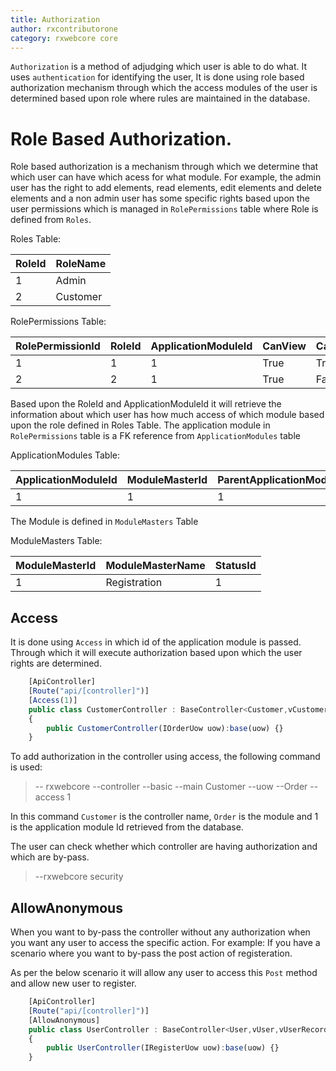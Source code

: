 ```yaml
---
title: Authorization
author: rxcontributorone
category: rxwebcore core
---
```


`Authorization` is a method of adjudging which user is able to do what. It uses `authentication` for identifying the user, It is done using role based authorization mechanism through which the access modules of the user is determined based upon role where rules are maintained in the database.

# Role Based Authorization.
Role based authorization is a mechanism through which we determine that which user can have which acess for what module. For example, the admin user has the right to add elements, read elements, edit elements and delete elements and a non admin user has some specific rights based upon the user permissions which is managed in `RolePermissions` table where Role is defined from `Roles`.

Roles Table:

| RoleId | RoleName |
| ----------- | ----------- |
| 1 | Admin |
| 2 | Customer |

RolePermissions Table:

| RolePermissionId | RoleId | ApplicationModuleId | CanView | CanAdd | CanEdit | CanDelete |
| ----------- | ----------- | ----------- | ----------- | ----------- | ----------- | ----------- |
| 1 | 1 | 1 | True | True | True | True |
| 2 | 2 | 1 | True | False | False | False |


Based upon the RoleId and ApplicationModuleId it will retrieve the information about which user has how much access of which module based upon the role defined in Roles Table. 
The application module in `RolePermissions` table is a FK reference from `ApplicationModules` table

ApplicationModules Table:

| ApplicationModuleId | ModuleMasterId | ParentApplicationModuleId |
| ----------- | ----------- | ----------- |
| 1 | 1 | 1 |

The Module is defined in `ModuleMasters` Table

ModuleMasters Table: 

| ModuleMasterId | ModuleMasterName | StatusId |
| ----------- | ----------- | ----------- |
| 1 | Registration | 1 |


## Access
It is done using `Access` in which id of the application module is passed. Through which it will execute authorization based upon which the user rights are determined.

```js
    [ApiController]
    [Route("api/[controller]")]
	[Access(1)]
	public class CustomerController : BaseController<Customer,vCustomer,vCustomerRecord>
    {
        public CustomerController(IOrderUow uow):base(uow) {}
    }
```        

To add authorization in the controller using access, the following command is used:

> -- rxwebcore --controller --basic --main Customer --uow --Order --access 1

In this command `Customer` is the controller name, `Order` is the module and 1 is the application module Id retrieved from the database. 

The user can check whether which controller are having authorization and which are by-pass.

> --rxwebcore security

## AllowAnonymous

When you want to by-pass the controller without any authorization when you want any user to access the specific action. For example: If you have a scenario where you want to by-pass the post action of registeration.

As per the below scenario it will allow any user to access this `Post` method and allow new user to register.  

```js
    [ApiController]
    [Route("api/[controller]")]
	[AllowAnonymous]
	public class UserController : BaseController<User,vUser,vUserRecord>
    {
        public UserController(IRegisterUow uow):base(uow) {}
    }
```